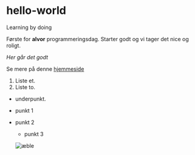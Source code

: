 # hello-world
Learning by doing

Første for **alvor** programmeringsdag. Starter godt og vi tager det nice og roligt. 

*Her går det godt*

Se mere på denne [hjemmeside](https://www.dr.dk/)

1. Liste et. 
2. Liste to.
  * underpunkt. 

- punkt 1
- punkt 2
  - punkt 3
  
  ![æble](https://www.google.com/url?sa=i&source=images&cd=&ved=2ahUKEwi0po796bvkAhVPPFAKHeztDiIQjRx6BAgBEAU&url=https%3A%2F%2Fwww.nemlig.com%2Faeble-royal-gala-oeko-5004539&psig=AOvVaw0kfxZvHCK9vCa-mgVbOpu6&ust=1567846628758721)

